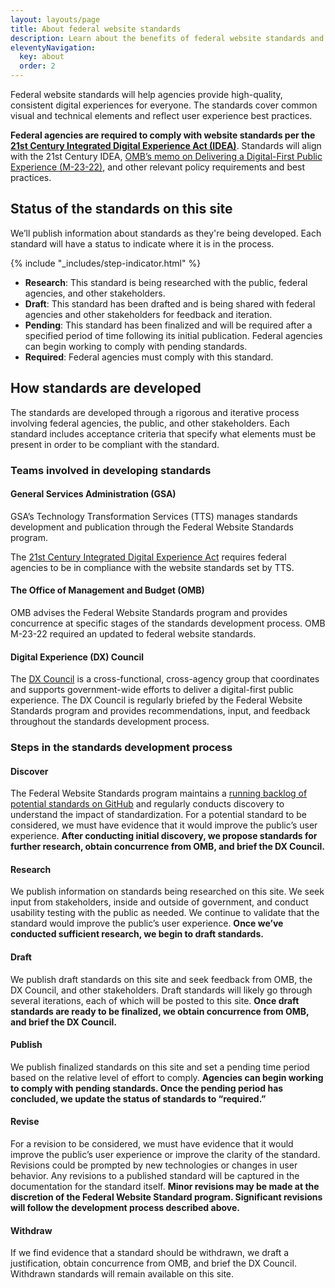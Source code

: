 ```yaml
---
layout: layouts/page
title: About federal website standards
description: Learn about the benefits of federal website standards and how they're created and managed.
eleventyNavigation:
  key: about
  order: 2
---
```


Federal website standards will help agencies provide high-quality, consistent digital experiences for everyone. The standards cover common visual and technical elements and reflect user experience best practices.

**Federal agencies are required to comply with website standards per the [21st Century Integrated Digital Experience Act (IDEA)](https://www.congress.gov/bill/115th-congress/house-bill/5759/text)**. Standards will align with the 21st Century IDEA, [OMB’s memo on Delivering a Digital-First Public Experience (M-23-22)](https://www.whitehouse.gov/omb/management/ofcio/delivering-a-digital-first-public-experience/), and other relevant policy requirements and best practices. 

## Status of the standards on this site

We’ll publish information about standards as they're being developed. Each standard will have a status to indicate where it is in the process. 

{% include "_includes/step-indicator.html" %}

- **Research**: This standard is being researched with the public, federal agencies, and other stakeholders.
- **Draft**: This standard has been drafted and is being shared with federal agencies and other stakeholders for feedback and iteration.
- **Pending**: This standard has been finalized and will be required after a specified period of time following its initial publication. Federal agencies can begin working to comply with pending standards.
- **Required**: Federal agencies must comply with this standard.

## How standards are developed

The standards are developed through a rigorous and iterative process involving federal agencies, the public, and other stakeholders. Each standard includes acceptance criteria that specify what elements must be present in order to be compliant with the standard.

### Teams involved in developing standards

#### General Services Administration (GSA)

GSA’s Technology Transformation Services (TTS) manages standards development and publication through the Federal Website Standards program.

The [21st Century Integrated Digital Experience Act](https://www.congress.gov/bill/115th-congress/house-bill/5759/text) requires federal agencies to be in compliance with the website standards set by TTS.

#### The Office of Management and Budget (OMB)

OMB advises the Federal Website Standards program and provides concurrence at specific stages of the standards development process. OMB M-23-22 required an updated to federal website standards.

#### Digital Experience (DX) Council

The [DX Council](https://digital.gov/resources/an-introduction-to-the-digital-experience-council/) is a cross-functional, cross-agency group that coordinates and supports government-wide efforts to deliver a digital-first public experience. The DX Council is regularly briefed by the Federal Website Standards program and provides recommendations, input, and feedback throughout the standards development process.

### Steps in the standards development process

#### Discover

The Federal Website Standards program maintains a [running backlog of potential standards on GitHub](https://github.com/orgs/GSA-TTS/projects/48/views/13) and regularly conducts discovery to understand the impact of standardization. For a potential standard to be considered, we must have evidence that it would improve the public’s user experience. **After conducting initial discovery, we propose standards for further research, obtain concurrence from OMB, and brief the DX Council.**

#### Research

We publish information on standards being researched on this site. We seek input from stakeholders, inside and outside of government, and conduct usability testing with the public as needed. We continue to validate that the standard would improve the public’s user experience. **Once we’ve conducted sufficient research, we begin to draft standards.**

#### Draft

We publish draft standards on this site and seek feedback from OMB, the DX Council, and other stakeholders. Draft standards will likely go through several iterations, each of which will be posted to this site. **Once draft standards are ready to be finalized, we obtain concurrence from OMB, and brief the DX Council.**

#### Publish

We publish finalized standards on this site and set a pending time period based on the relative level of effort to comply. **Agencies can begin working to comply with pending standards. Once the pending period has concluded, we update the status of standards to “required.”**

#### Revise

For a revision to be considered, we must have evidence that it would improve the public’s user experience or improve the clarity of the standard. Revisions could be prompted by new technologies or changes in user behavior. Any revisions to a published standard will be captured in the documentation for the standard itself. **Minor revisions may be made at the discretion of the Federal Website Standard program. Significant revisions will follow the development process described above.**

#### Withdraw

If we find evidence that a standard should be withdrawn, we draft a justification, obtain concurrence from OMB, and brief the DX Council. Withdrawn standards will remain available on this site.


